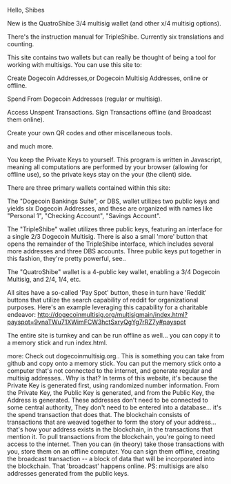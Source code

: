 
Hello, Shibes

New is the QuatroShibe 3/4 multisig wallet (and other x/4 multisig options).

There's the instruction manual for TripleShibe. Currently six translations and counting.

This site contains two wallets but can really be thought of being a tool for working with multisigs. You can use this site to:

  Create Dogecoin Addresses,or Dogecoin Multisig Addresses, online or offline.

  Spend From Dogecoin Addresses (regular or multisig).

  Access Unspent Transactions. Sign Transactions offline (and Broadcast them online).
    
  Create your own QR codes and other miscellaneous tools.

  and much more.

You keep the Private Keys to yourself. This program is written in Javascript, meaning all computations are performed by your browser (allowing for offline use), so the private keys stay on the your (the client) side.

There are three primary wallets contained within this site:

The "Dogecoin Bankings Suite", or DBS, wallet utilizes two public keys and yields six Dogecoin Addresses, and these are organized with names like "Personal 1", "Checking Account", "Savings Account".

The "TripleShibe" wallet utilizes three public keys, featuring an interface for a single 2/3 Dogecoin Multisig. There is also a small 'more' button that opens the remainder of the TripleShibe interface, which includes several more addresses and three DBS accounts. Three public keys put together in this fashion, they're pretty powerful, see..

The "QuatroShibe" wallet is a 4-public key wallet, enabling a 3/4 Dogecoin Multisig, and 2/4, 1/4, etc.

All sites have a so-called 'Pay Spot' button, these in turn have 'Reddit' buttons that utilize the search capability of reddit for organizational purposes. Here's an example leveraging this capability for a charitable endeavor: http://dogecoinmultisig.org/multisigmain/index.html?payspot=9vnaTWu71XWimFCW3hctSxryQgYg7rRZ7y#payspot


The entire site is turnkey and can be run offline as well... you can copy it to a memory stick and run index.html.






more:
Check out dogecoinmultisig.org.. This is something you can take from github and copy onto a memory stick. You can put the memory stick onto a computer that's not connected to the internet, and generate regular and multisig addresses..
Why is that? In terms of this website, it's because the Private Key is generated first, using randomized number information. From the Private Key, the Public Key is generated, and from the Public Key, the Address is generated.
These addresses don't need to be connected to some central authority, They don't need to be entered into a database... it's the spend transaction that does that. The blockchain consists of transactions that are weaved together to form the story of your address... that's how your address exists in the blockchain, in the transactions that mention it.
To pull transactions from the blockchain, you're going to need access to the internet.
Then you can (in theory) take those transactions with you, store them on an offline computer. You can sign them offline, creating the broadcast transaction -- a block of data that will be incorporated into the blockchain. That 'broadcast' happens online.
PS: multisigs are also addresses generated from the public keys.










